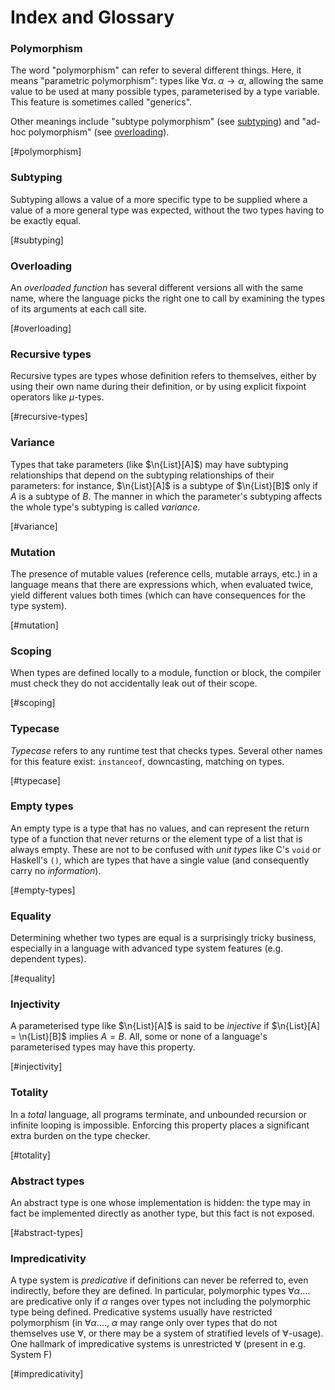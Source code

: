 # Index and Glossary

### Polymorphism

The word "polymorphism" can refer to several different things. Here,
it means "parametric polymorphism": types like $∀α .\; α → α$,
allowing the same value to be used at many possible types,
parameterised by a type variable. This feature is sometimes called
"generics".

Other meanings include "subtype polymorphism" (see
[subtyping](#subtyping)) and "ad-hoc polymorphism" (see
[overloading](#overloading)).

[#polymorphism]

### Subtyping

Subtyping allows a value of a more specific type to be supplied where
a value of a more general type was expected, without the two types
having to be exactly equal.

[#subtyping]

### Overloading

An *overloaded function* has several different versions all with the
same name, where the language picks the right one to call by examining
the types of its arguments at each call site.

[#overloading]

### Recursive types

Recursive types are types whose definition refers to themselves,
either by using their own name during their definition, or by using
explicit fixpoint operators like $μ$-types.

[#recursive-types]

### Variance

Types that take parameters (like $\n{List}[A]$) may have subtyping
relationships that depend on the subtyping relationships of their
parameters: for instance, $\n{List}[A]$ is a subtype of $\n{List}[B]$
only if $A$ is a subtype of $B$. The manner in which the parameter's
subtyping affects the whole type's subtyping is called *variance*.

[#variance]

### Mutation

The presence of mutable values (reference cells, mutable arrays, etc.)
in a language means that there are expressions which, when evaluated
twice, yield different values both times (which can have consequences
for the type system).

[#mutation]

### Scoping

When types are defined locally to a module, function or
block, the compiler must check they do not accidentally leak out
of their scope.

[#scoping]

### Typecase

*Typecase* refers to any runtime test that checks types. Several other
 names for this feature exist: `instanceof`, downcasting, matching on types.

[#typecase]

### Empty types

An empty type is a type that has no values, and can represent the
return type of a function that never returns or the element type of a
list that is always empty. These are not to be confused with *unit
types* like C's `void` or Haskell's `()`, which are types that have a
single value (and consequently carry no *information*).

[#empty-types]

### Equality

Determining whether two types are equal is a surprisingly tricky
business, especially in a language with advanced type system features
(e.g. dependent types).

[#equality]

### Injectivity

A parameterised type like $\n{List}[A]$ is said to be *injective* if
$\n{List}[A] = \n{List}[B]$ implies $A = B$. All, some or none of a
language's parameterised types may have this property.

[#injectivity]

### Totality

In a *total* language, all programs terminate, and unbounded recursion
or infinite looping is impossible. Enforcing this property places a
significant extra burden on the type checker.

[#totality]

### Abstract types

An abstract type is one whose implementation is hidden: the type may
in fact be implemented directly as another type, but this fact is not
exposed.

[#abstract-types]

### Impredicativity

A type system is *predicative* if definitions can never be referred
to, even indirectly,   before they are defined. In particular,
polymorphic types $∀α. \dots$ are predicative only if $α$ ranges over
types not including the polymorphic type being defined. Predicative
systems usually have restricted polymorphism (in $∀α. \dots$, $α$ may
range only over types that do not themselves use $∀$, or there may be
a system of stratified levels of $∀$-usage). One hallmark of
impredicative systems is unrestricted $∀$ (present in e.g. System F)

[#impredicativity]